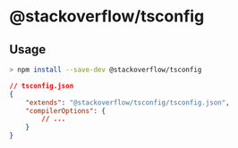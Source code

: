 # @stackoverflow/tsconfig

## Usage

```sh
> npm install --save-dev @stackoverflow/tsconfig
```

```json
// tsconfig.json
{
    "extends": "@stackoverflow/tsconfig/tsconfig.json",
    "compilerOptions": {
        // ...
    }
}
```
